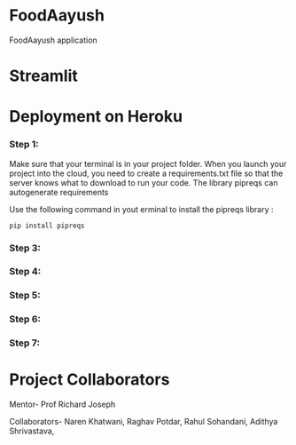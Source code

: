 # FoodAayush
FoodAayush application





# Streamlit


# Deployment on Heroku

###  Step 1:  ###

Make sure that your terminal is in your project folder. When you launch your project into the cloud, you need to create a requirements.txt file so that the server knows what to download to run your code. The library pipreqs can autogenerate requirements 

Use the following command in yout erminal to install the pipreqs library :

```pip install pipreqs```

###  Step 3:  ###

###  Step 4:  ###

###  Step 5:  ###

###  Step 6:  ###

###  Step 7:  ###









# Project Collaborators

Mentor- Prof Richard Joseph

Collaborators- Naren Khatwani, Raghav Potdar, Rahul Sohandani, Adithya Shrivastava,



